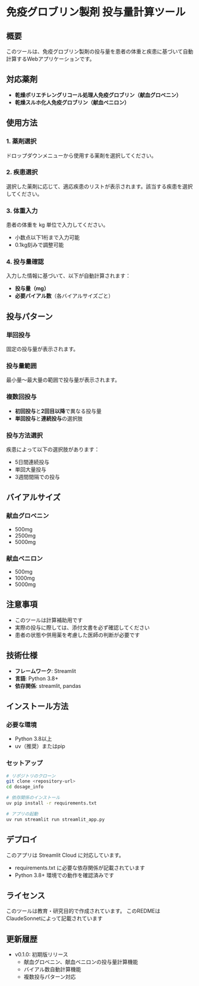 # 免疫グロブリン製剤 投与量計算ツール

## 概要
このツールは、免疫グロブリン製剤の投与量を患者の体重と疾患に基づいて自動計算するWebアプリケーションです。

## 対応薬剤
- **乾燥ポリエチレングリコール処理人免疫グロブリン（献血グロベニン）**
- **乾燥スルホ化人免疫グロブリン（献血ベニロン）**

## 使用方法

### 1. 薬剤選択
ドロップダウンメニューから使用する薬剤を選択してください。

### 2. 疾患選択
選択した薬剤に応じて、適応疾患のリストが表示されます。該当する疾患を選択してください。

### 3. 体重入力
患者の体重を kg 単位で入力してください。
- 小数点以下1桁まで入力可能
- 0.1kg刻みで調整可能

### 4. 投与量確認
入力した情報に基づいて、以下が自動計算されます：
- **投与量（mg）**
- **必要バイアル数**（各バイアルサイズごと）

## 投与パターン

### 単回投与
固定の投与量が表示されます。

### 投与量範囲
最小量〜最大量の範囲で投与量が表示されます。

### 複数回投与
- **初回投与**と**2回目以降**で異なる投与量
- **単回投与**と**連続投与**の選択肢

### 投与方法選択
疾患によって以下の選択肢があります：
- 5日間連続投与
- 単回大量投与
- 3週間間隔での投与

## バイアルサイズ

### 献血グロベニン
- 500mg
- 2500mg  
- 5000mg

### 献血ベニロン
- 500mg
- 1000mg
- 5000mg

## 注意事項
- このツールは計算補助用です
- 実際の投与に際しては、添付文書を必ず確認してください
- 患者の状態や併用薬を考慮した医師の判断が必要です

## 技術仕様
- **フレームワーク**: Streamlit
- **言語**: Python 3.8+
- **依存関係**: streamlit, pandas

## インストール方法

### 必要な環境
- Python 3.8以上
- uv（推奨）またはpip

### セットアップ
```bash
# リポジトリのクローン
git clone <repository-url>
cd dosage_info

# 依存関係のインストール
uv pip install -r requirements.txt

# アプリの起動
uv run streamlit run streamlit_app.py
```

## デプロイ
このアプリは Streamlit Cloud に対応しています。
- requirements.txt に必要な依存関係が記載されています
- Python 3.8+ 環境での動作を確認済みです

## ライセンス
このツールは教育・研究目的で作成されています。
このREDMEはClaudeSonnetによって記載されています

## 更新履歴
- v0.1.0: 初期版リリース
  - 献血グロベニン、献血ベニロンの投与量計算機能
  - バイアル数自動計算機能
  - 複数投与パターン対応